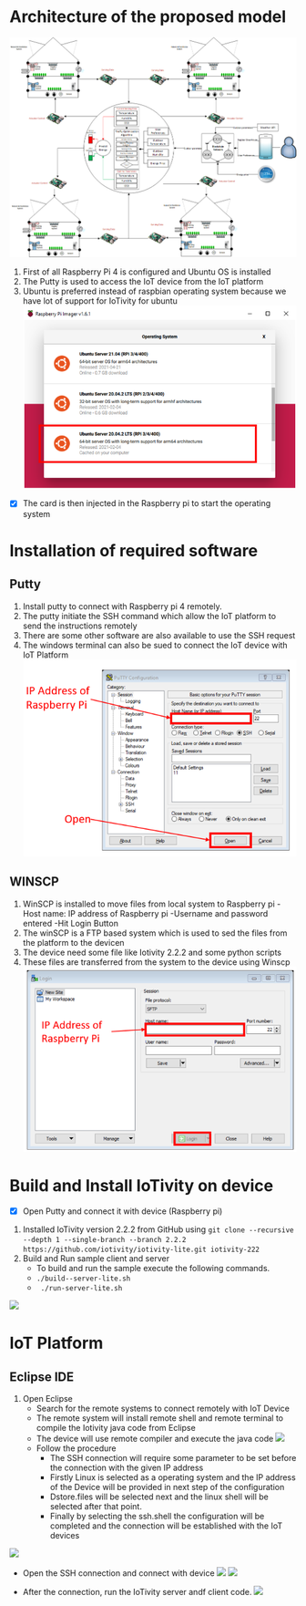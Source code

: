 
# Architecture of the proposed model
![](https://github.com/atifrizwan1/Greenhouse-Blockchain/blob/main/Images/Model.png)


1. First of all Raspberry Pi 4 is configured and Ubuntu OS is installed
2. The Putty is used to access the IoT device from the IoT platform
3. Ubuntu is preferred instead of raspbian operating system because we have lot of support for IoTivity for ubuntu
![](https://github.com/atifrizwan91/Greenhouse/blob/main/Images/0.PNG)
- [X]  The card is then injected in the Raspberry pi to start the operating system

# Installation of required software
## Putty
1. Install putty to connect with Raspberry pi 4 remotely.
2. The putty initiate the SSH command which allow the IoT platform to send the instructions remotely
3. There are some other software are also available to use the SSH request
4. The windows terminal can also be sued to connect the IoT device with IoT Platform
![](https://github.com/atifrizwan91/Greenhouse/blob/main/Images/1.PNG)
## WINSCP
1. WinSCP is installed to move files from local system to Raspberry pi
   -Host name: IP address of Raspberry pi
   -Username and password entered
   -Hit Login Button
2. The winSCP is a FTP based system which is used to sed the files from the platform to the devicen
3. The device need some file like Iotivity 2.2.2 and some python scripts 
4. These files are transferred from the system to the device using Winscp
![](https://github.com/atifrizwan91/Greenhouse/blob/main/Images/2.PNG)

# Build and Install IoTivity on device
- [x] Open Putty and connect it with device (Raspberry pi)
1. Installed IoTivity version 2.2.2 from GitHub using
   ```git clone --recursive --depth 1 --single-branch --branch 2.2.2 https://github.com/iotivity/iotivity-lite.git iotivity-222```
2. Build and Run sample client and server
   - To build and run the sample execute the following commands. 
   - ``` ./build--server-lite.sh ```
   - ``` ./run-server-lite.sh```

![](https://github.com/atifrizwan91/Greenhouse/blob/main/Images/3.PNG)

# IoT Platform
##  Eclipse IDE
  1. Open Eclipse 
     - Search for the remote systems to connect remotely with IoT Device
     - The remote system will install remote shell and remote terminal to compile the Iotivity java code from Eclipse
     - The device will use remote compiler and execute the java code
      ![](https://github.com/atifrizwan91/Greenhouse/blob/main/Images/4.PNG)
     - Follow the procedure
       - The SSH connection will require some parameter to be set before the connection with the given IP address
       - Firstly Linux is selected as a operating system and the IP address of the Device will be provided in next step of the configuration
       - Dstore.files will be selected next and the linux shell will be selected after that point. 
       - Finally by selecting the ssh.shell the configuration will be completed and the connection will be established with the IoT devices

     
![](https://github.com/atifrizwan91/Greenhouse/blob/main/Images/5.PNG)

- Open the SSH connection and connect with device
![](https://github.com/atifrizwan91/Greenhouse/blob/main/Images/6.PNG)
![](https://github.com/atifrizwan91/Greenhouse/blob/main/Images/7.PNG)

- After the connection, run the IoTivity server andf client code.
![](https://github.com/atifrizwan91/Greenhouse/blob/main/Images/8.PNG)




